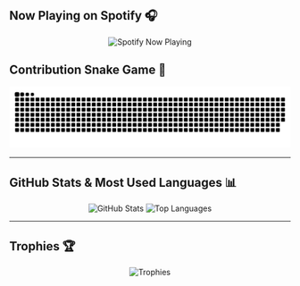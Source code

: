 ## Now Playing on Spotify 🎧

<p align="center">
<img src="https://spotify-now-playing-rust.vercel.app/api/spotify" alt="Spotify Now Playing" />
</p>

## Contribution Snake Game 🐍

<p align="center">
<img src="https://raw.githubusercontent.com/sminerport/snk/output/github-contribution-grid-snake-reverse.svg" alt="Snake Game" />
</p>

---

## GitHub Stats & Most Used Languages 📊
<p align="center">
<img height="160em" src="https://github-readme-stats-five-alpha-68.vercel.app/api?username=sminerport&show_icons=true&theme=dark&count_private=true" alt="GitHub Stats" />
<img height="160em" src="https://github-readme-stats-five-alpha-68.vercel.app/api/top-langs/?username=sminerport&layout=compact&theme=dark" alt="Top Languages" />
</p>

---

## Trophies 🏆
<p align="center">
<img src="https://github-profile-trophy.vercel.app/?username=sminerport&theme=monokai&no-frame=true&margin-w=15" alt="Trophies" />
</p>
